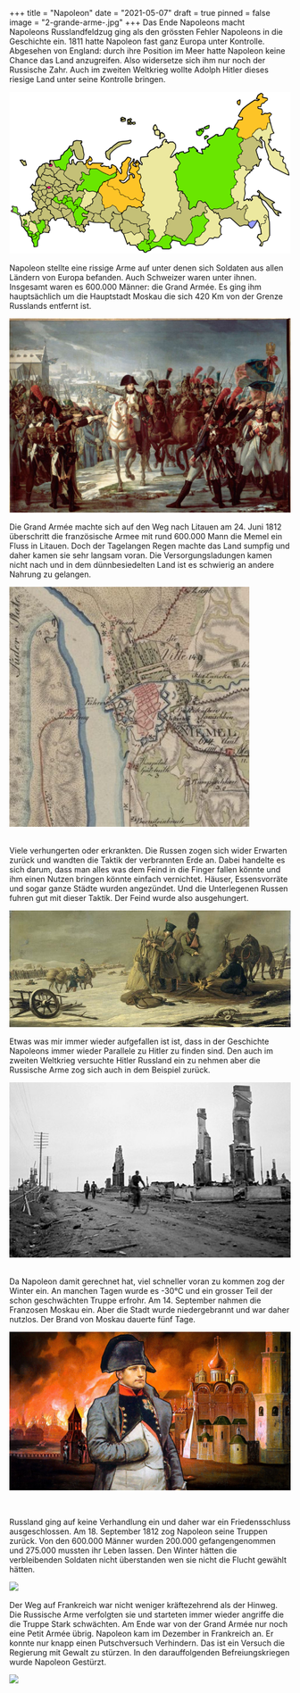 +++
title = "Napoleon"
date = "2021-05-07"
draft = true
pinned = false
image = "2-grande-arme-.jpg"
+++
Das Ende Napoleons macht\
Napoleons Russlandfeldzug ging als den grössten Fehler Napoleons in die Geschichte ein. 1811 hatte Napoleon fast ganz Europa unter Kontrolle. Abgesehen von England: durch ihre Position im Meer hatte Napoleon keine Chance das Land anzugreifen. Also widersetze sich ihm nur noch der Russische Zahr. Auch im zweiten Weltkrieg wollte Adolph Hitler dieses riesige Land unter seine Kontrolle bringen.

![](1-russland.png)

Napoleon stellte eine rissige Arme auf unter denen sich Soldaten aus allen Ländern von Europa befanden. Auch Schweizer waren unter ihnen. Insgesamt waren es 600.000 Männer: die Grand Armée. Es ging ihm hauptsächlich um die Hauptstadt Moskau die sich 420 Km von der Grenze Russlands entfernt ist.

![](2-grande-arme-.jpg)

Die Grand Armée machte sich auf den Weg nach Litauen am 24. Juni 1812 überschritt die französische Armee mit rund 600.000 Mann die Memel ein Fluss in Litauen. Doch der Tagelangen Regen machte das Land sumpfig und daher kamen sie sehr langsam voran. Die Versorgungsladungen kamen nicht nach und in dem dünnbesiedelten Land ist es schwierig an andere Nahrung zu gelangen.

![](3-bild-memel.jpg)

\
Viele verhungerten oder erkrankten. Die Russen zogen sich wider Erwarten zurück und wandten die Taktik der verbrannten Erde an. Dabei handelte es sich darum, dass man alles was dem Feind in die Finger fallen könnte und ihm einen Nutzen bringen könnte einfach vernichtet. Häuser, Essensvorräte und sogar ganze Städte wurden angezündet. Und die Unterlegenen Russen fuhren gut mit dieser Taktik. Der Feind wurde also ausgehungert. 

![](4-verbrante-erde-.jpg)

Etwas was mir immer wieder aufgefallen ist ist, dass in der Geschichte Napoleons immer wieder Parallele zu Hitler zu finden sind. Den auch im zweiten Weltkrieg versuchte Hitler Russland ein zu nehmen aber die Russische Arme zog sich auch in dem Beispiel zurück.

![](5-zweiter-weldkrig-russland.jpg)

\
Da Napoleon damit gerechnet hat, viel schneller voran zu kommen zog der Winter ein. An manchen Tagen wurde es -30°C und ein grosser Teil der schon geschwächten Truppe erfrohr. Am 14. September nahmen die Franzosen Moskau ein. Aber die Stadt wurde niedergebrannt und war daher nutzlos. Der Brand von Moskau dauerte fünf Tage.

![](moskau-brand-6.jpg)

 

Russland ging auf keine Verhandlung ein und daher war ein Friedensschluss ausgeschlossen. Am 18. September 1812 zog Napoleon seine Truppen zurück. Von den 600.000 Männer wurden 200.000 gefangengenommen und 275.000 mussten ihr Leben lassen. Den Winter hätten die verbleibenden Soldaten nicht überstanden wen sie nicht die Flucht gewählt hätten.

![](napoleon-rökzug-7.jpg)

Der Weg auf Frankreich war nicht weniger kräftezehrend als der Hinweg. Die Russische Arme verfolgten sie und starteten immer wieder angriffe die die Truppe Stark schwächten. Am Ende war von der Grand Armée nur noch eine Petit Armée übrig. Napoleon kam im Dezember in Frankreich an. Er konnte nur knapp einen Putschversuch Verhindern. Das ist ein Versuch die Regierung mit Gewalt zu stürzen. In den darauffolgenden Befreiungskriegen wurde Napoleon Gestürzt.

![](napoleon.-zurück-8jpg.jpg)
